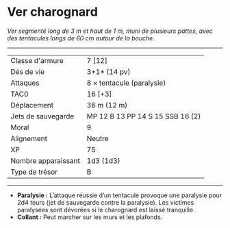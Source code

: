 # Ver charognard


*Ver segmenté long de 3 m et haut de 1 m, muni de plusieurs pattes, avec
des tentacules longs de 60 cm autour de la bouche.*

-----

|                     |                                  |
| ------------------- | -------------------------------- |
| Classe d'armure     | 7 \[12\]                         |
| Dés de vie          | 3+1\* (14 pv)                    |
| Attaques            | 8 × tentacule (paralysie)        |
| TAC0                | 16 \[+3\]                        |
| Déplacement         | 36 m (12 m)                      |
| Jets de sauvegarde  | MP 12 B 13 PP 14 S 15 SSB 16 (2) |
| Moral               | 9                                |
| Alignement          | Neutre                           |
| XP                  | 75                               |
| Nombre apparaissant | 1d3 (1d3)                        |
| Type de trésor      | B                                |

-----

  - **Paralysie :** L’attaque réussie d’un tentacule provoque une
    paralysie pour 2d4 tours (jet de sauvegarde contre la paralysie).
    Les victimes paralysées sont dévorées si le charognard est laissé
    tranquille.
  - **Collant :** Peut marcher sur les murs et les plafonds.